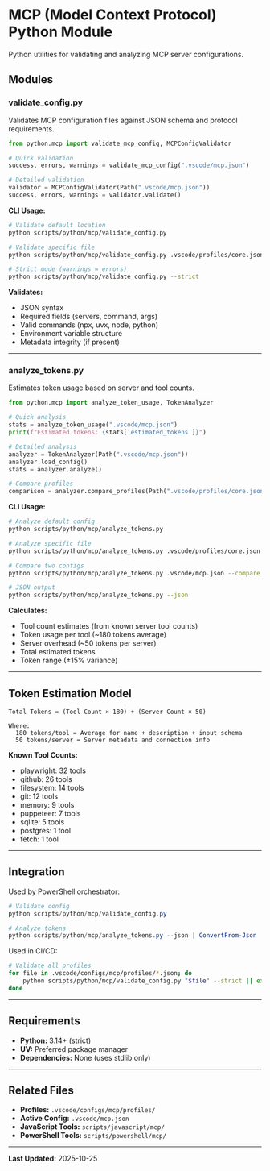 # MCP (Model Context Protocol) Python Module

Python utilities for validating and analyzing MCP server configurations.

## Modules

### validate_config.py

Validates MCP configuration files against JSON schema and protocol requirements.

```python
from python.mcp import validate_mcp_config, MCPConfigValidator

# Quick validation
success, errors, warnings = validate_mcp_config(".vscode/mcp.json")

# Detailed validation
validator = MCPConfigValidator(Path(".vscode/mcp.json"))
success, errors, warnings = validator.validate()
```

**CLI Usage:**

```bash
# Validate default location
python scripts/python/mcp/validate_config.py

# Validate specific file
python scripts/python/mcp/validate_config.py .vscode/profiles/core.json

# Strict mode (warnings = errors)
python scripts/python/mcp/validate_config.py --strict
```

**Validates:**

- JSON syntax
- Required fields (servers, command, args)
- Valid commands (npx, uvx, node, python)
- Environment variable structure
- Metadata integrity (if present)

---

### analyze_tokens.py

Estimates token usage based on server and tool counts.

```python
from python.mcp import analyze_token_usage, TokenAnalyzer

# Quick analysis
stats = analyze_token_usage(".vscode/mcp.json")
print(f"Estimated tokens: {stats['estimated_tokens']}")

# Detailed analysis
analyzer = TokenAnalyzer(Path(".vscode/mcp.json"))
analyzer.load_config()
stats = analyzer.analyze()

# Compare profiles
comparison = analyzer.compare_profiles(Path(".vscode/profiles/core.json"))
```

**CLI Usage:**

```bash
# Analyze default config
python scripts/python/mcp/analyze_tokens.py

# Analyze specific file
python scripts/python/mcp/analyze_tokens.py .vscode/profiles/core.json

# Compare two configs
python scripts/python/mcp/analyze_tokens.py .vscode/mcp.json --compare .vscode/profiles/core.json

# JSON output
python scripts/python/mcp/analyze_tokens.py --json
```

**Calculates:**

- Tool count estimates (from known server tool counts)
- Token usage per tool (~180 tokens average)
- Server overhead (~50 tokens per server)
- Total estimated tokens
- Token range (±15% variance)

---

## Token Estimation Model

```
Total Tokens = (Tool Count × 180) + (Server Count × 50)

Where:
  180 tokens/tool = Average for name + description + input schema
  50 tokens/server = Server metadata and connection info
```

**Known Tool Counts:**

- playwright: 32 tools
- github: 26 tools
- filesystem: 14 tools
- git: 12 tools
- memory: 9 tools
- puppeteer: 7 tools
- sqlite: 5 tools
- postgres: 1 tool
- fetch: 1 tool

---

## Integration

Used by PowerShell orchestrator:

```powershell
# Validate config
python scripts/python/mcp/validate_config.py

# Analyze tokens
python scripts/python/mcp/analyze_tokens.py --json | ConvertFrom-Json
```

Used in CI/CD:

```bash
# Validate all profiles
for file in .vscode/configs/mcp/profiles/*.json; do
    python scripts/python/mcp/validate_config.py "$file" --strict || exit 1
done
```

---

## Requirements

- **Python:** 3.14+ (strict)
- **UV:** Preferred package manager
- **Dependencies:** None (uses stdlib only)

---

## Related Files

- **Profiles:** `.vscode/configs/mcp/profiles/`
- **Active Config:** `.vscode/mcp.json`
- **JavaScript Tools:** `scripts/javascript/mcp/`
- **PowerShell Tools:** `scripts/powershell/mcp/`

---

**Last Updated:** 2025-10-25
